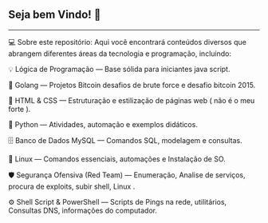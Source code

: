 ## Seja bem Vindo! 👋
------------------
💻 Sobre este repositório:
Aqui você encontrará conteúdos diversos que abrangem diferentes áreas da tecnologia e programação, incluindo:

💡 Lógica de Programação — Base sólida para iniciantes java script.

🚀 Golang — Projetos Bitcoin desafios de brute force e desafio bitcoin 2015.

🎨 HTML & CSS — Estruturação e estilização de páginas web ( não é o meu forte ).

🐍 Python — Atividades, automação e exemplos didáticos.

🗄️ Banco de Dados MySQL — Comandos SQL, modelagem e consultas.

🐧 Linux — Comandos essenciais, automações e Instalação de SO.

🛡️ Segurança Ofensiva (Red Team) — Enumeração, Analise de serviços, procura de exploits, subir shell, Linux .

⚙️ Shell Script & PowerShell — Scripts de Pings na rede, utilitários, Consultas DNS, informações do computador.
